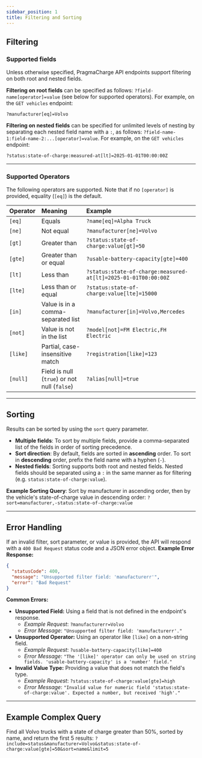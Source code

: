 ```yaml
---
sidebar_position: 1
title: Filtering and Sorting
---
```


## Filtering

### Supported fields
Unless otherwise specified, PragmaCharge API endpoints support filtering on both root and nested fields. 

**Filtering on root fields** can be specified as follows: `?field-name[operator]=value` (see below for supported operators). For example, on the `GET vehicles` endpoint:

```?manufacturer[eq]=Volvo```

**Filtering on nested fields** can be specified for unlimited levels of nesting by separating each nested field name with a `:`, as follows: `?field-name-1:field-name-2:...[operator]=value`. For example, on the `GET vehicles` endpoint:

```?status:state-of-charge:measured-at[lt]=2025-01-01T00:00:00Z```

---

### Supported Operators

The following operators are supported. Note that if no `[operator]` is provided, equality (`[eq]`) is the default.

| Operator | Meaning | Example |
| :--- | :--- | :--- |
| `[eq]` | Equals | `?name[eq]=Alpha Truck` |
| `[ne]` | Not equal | `?manufacturer[ne]=Volvo` |
| `[gt]` | Greater than | `?status:state-of-charge:value[gt]=50` |
| `[gte]` | Greater than or equal | `?usable-battery-capacity[gte]=400` |
| `[lt]` | Less than | `?status:state-of-charge:measured-at[lt]=2025-01-01T00:00:00Z` |
| `[lte]` | Less than or equal | `?status:state-of-charge:value[lte]=15000` |
| `[in]` | Value is in a comma-separated list | `?manufacturer[in]=Volvo,Mercedes` |
| `[not]`| Value is not in the list | `?model[not]=FM Electric,FH Electric` |
| `[like]`| Partial, case-insensitive match | `?registration[like]=123` |
| `[null]`| Field is null (`true`) or not null (`false`) | `?alias[null]=true` |

---

## Sorting

Results can be sorted by using the `sort` query parameter.
* **Multiple fields**: To sort by multiple fields, provide a comma-separated list of the fields in order of sorting precedence.
* **Sort direction**: By default, fields are sorted in **ascending** order. To sort in **descending** order, prefix the field name with a hyphen (`-`).
* **Nested fields**: Sorting supports both root and nested fields. Nested fields should be separated using a `:` in the same manner as for filtering (e.g. `status:state-of-charge:value`).

**Example Sorting Query**:
Sort by manufacturer in ascending order, then by the vehicle's state-of-charge value in descending order:
`?sort=manufacturer,-status:state-of-charge:value`

---

## **Error Handling**
If an invalid filter, sort parameter, or value is provided, the API will respond with a `400 Bad Request` status code and a JSON error object.
**Example Error Response:**
```json
{
  "statusCode": 400,
  "message": "Unsupported filter field: 'manufacturerr'",
  "error": "Bad Request"
}
```
**Common Errors:**
* **Unsupported Field:** Using a field that is not defined in the endpoint's response.
    * _Example Request_: `?manufacturerr=Volvo`
    * _Error Message_: `"Unsupported filter field: 'manufacturerr'."`
* **Unsupported Operator:** Using an operator like `[like]` on a non-string field.
    * _Example Request_: `?usable-battery-capacity[like]=400`
    * _Error Message_: `"The '[like]' operator can only be used on string fields. 'usable-battery-capacity' is a 'number' field."`
* **Invalid Value Type:** Providing a value that does not match the field's type.
    * _Example Request_: `?status:state-of-charge:value[gte]=high`
    * _Error Message_: `"Invalid value for numeric field 'status:state-of-charge:value'. Expected a number, but received 'high'."`

---

## Example Complex Query
Find all Volvo trucks with a state of charge greater than 50%, sorted by name, and return the first 5 results:
`?include=status&manufacturer=Volvo&status:state-of-charge:value[gte]=50&sort=name&limit=5`
